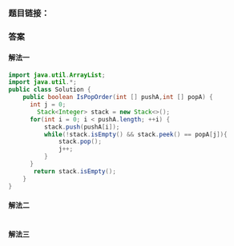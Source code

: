 ## 

### 题目链接：



### 答案

#### 解法一

```Java
import java.util.ArrayList;
import java.util.*;
public class Solution {
    public boolean IsPopOrder(int [] pushA,int [] popA) {
      int j = 0;
        Stack<Integer> stack = new Stack<>();
      for(int i = 0; i < pushA.length; ++i) {
          stack.push(pushA[i]);
          while(!stack.isEmpty() && stack.peek() == popA[j]){
              stack.pop();
              j++;
          }
      }
       return stack.isEmpty();
    }
}
```
#### 解法二

```Java

```

#### 解法三

```Java

```
